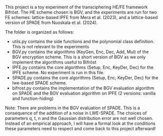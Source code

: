 This project is a toy experiment of the transciphering HE/FE framework Bifröst. The HE scheme chosen is BGV, and the experiments are run for two FE schemes: lattice-based IPFE from Mera et al. (2023), and a lattice-based version of SPADE from Nuoskala et al. (2024).

The folder is organized as follows:
- utils.py contains the side functions and the polynomial class definition. This is not relevant to the experiments
- BGV.py contains the algorithms (KeyGen, Enc, Dec, Add, Mul) of the BGV encryption scheme. This is a short version of BGV as we only implement the algorithms useful to Bifröst
- IPFE.py contains the core algorithms (Setup, Enc, KeyDer, Dec) for the IPFE scheme. No experiment is run in this file.
- SPADE.py contains the core algorithms (Setup, Enc, KeyDer, Dec) for the lwe-based SPADE scheme.
- bifrost.py contains the implementation of the BGV evaluation algorithm on SPADE and the BGV evaluation algorithm on IPFE (2 versions: vanilla and function-hiding)

Note: There are problems in the BGV evaluation of SPADE. This is a consequence of the addition of a noise in LWE-SPADE. The choices of parameters q, t, n and the Gaussian distribution error are not well chosen. Instead of an empirical approach, I will have a formal look at the conditions these parameters need to respect and come back to this project afterward!
